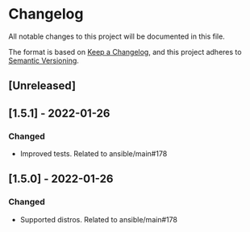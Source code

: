 # Changelog
All notable changes to this project will be documented in this file.

The format is based on [Keep a Changelog](https://keepachangelog.com/en/1.0.0/),
and this project adheres to [Semantic Versioning](https://semver.org/spec/v2.0.0.html).

## [Unreleased]

## [1.5.1] - 2022-01-26
### Changed
- Improved tests. Related to ansible/main#178

## [1.5.0] - 2022-01-26
### Changed
- Supported distros. Related to ansible/main#178
